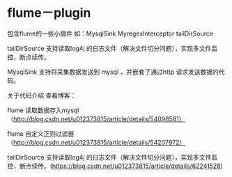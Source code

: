 # flume－plugin
 包含flume的一些小插件  如：MysqlSink   MyregexInterceptor  tailDirSource

 tailDirSource 支持读取log4j 的日志文件（解决文件切分问题），实现多文件监控，断点续传。

 MysqlSink 支持将采集数据发送到 mysql ，并嵌套了通过http 请求发送数据的代码。
 
 关于代码介绍 查看博客： 

 flume 读取数据存入mysql（http://blog.csdn.net/u012373815/article/details/54098581）
 
 flume 自定义正则过滤器（http://blog.csdn.net/u012373815/article/details/54207972）

 tailDirSource 支持读取log4j 的日志文件（解决文件切分问题），实现多文件监控，断点续传。(https://blog.csdn.net/u012373815/article/details/62241528)

